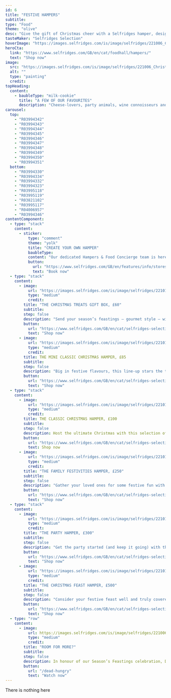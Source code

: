 ```yaml
---
id: 6
title: "FESTIVE HAMPERS"
subtitle:
type: "Food"
theme: "olive"
desc: "Give the gift of Christmas cheer with a Selfridges hamper, designed for sharing with family and friends. Whether you’ve got a taste for festive treats, a nose for wine or a sweet tooth, our hampers have something delicious for everyone. "
tasteMaker: "Selfridges Selection"
hoverImage: "https://images.selfridges.com/is/image/selfridges/221006_Christmas_GiftGuide_07_Hampers_HeroImage?scl=1&qlt=75"
heroCta:
  link: "https://www.selfridges.com/GB/en/cat/foodhall/hampers/"
  text: "Shop now"
image:
  src: "https://images.selfridges.com/is/image/selfridges/221006_Christmas_GiftGuide_07_Hampers_HeroImage?scl=1&qlt=75"
  alt: ""
  type: "painting"
  credit:
topHeading:
  content:
    - baubleType: "milk-cookie"
      title: "A FEW OF OUR FAVOURITES"
      description: "Cheese-lovers, party animals, wine connoisseurs and those with a sweet tooth - our hamper selection has something for everyone."
carousel:
  top:
    - "R03994342"
    - "R03994343"
    - "R03994344"
    - "R03994345"
    - "R03994346"
    - "R03994347"
    - "R03994348"
    - "R03994349"
    - "R03994350"
    - "R03994351"
  bottom:
    - "R03994330"
    - "R03994334"
    - "R03994332"
    - "R03994323"
    - "R03995118"
    - "R03995119"
    - "R03821102"
    - "R03995117"
    - "R04006957"
    - "R03994346"
contentComponent:
  - type: "stack"
    content:
      - sticker:
          type: "comment"
          theme: "yolk"
          title: "CREATE YOUR OWN HAMPER"
          baubleType:
          content: "Our dedicated Hampers & Food Concierge team is here to help you discover the best of the Selfridges Foodhall, offering expert advice so you can create a truly memorable gift. Visit them in our Selfridges London Foodhall or book a virtual or in-store appointment below."
          button:
            url: "https://www.selfridges.com/GB/en/features/info/stores/london/store-services/foodhall-services/"
            text: "Book now"
  - type: "stack"
    content:
      - image:
          url: "https://images.selfridges.com/is/image/selfridges/221017_Christmas_GiftGuide_07_Hampers_Nom_01?scl=1&qlt=75"
          type: "medium"
          credit:
        title: "THE CHRISTMAS TREATS GIFT BOX, £60"
        subtitle:
        step: false
        description: "Send your season’s feastings – gourmet style – with this collection of Christmas treats."
        button:
          url: "https://www.selfridges.com/GB/en/cat/selfridges-selection-christmas-treats-gift-box-5-items-included_R03994324"
          text: "Shop now"
      - image:
          url: "https://images.selfridges.com/is/image/selfridges/221017_Christmas_GiftGuide_07_Hampers_Nom_02?scl=1&qlt=75"
          type: "medium"
          credit:
        title: THE MINI CLASSIC CHRISTMAS HAMPER, £85
        subtitle:
        step: false
        description: "Big in festive flavours, this line-up stars the treats needed to sweeten any Christmas gathering."
        button:
          url: "https://www.selfridges.com/GB/en/cat/selfridges-selection-the-mini-classic-christmas-hamper-7-items-included_R03994327"
          text: "Shop now"
  - type: "stack"
    content:
      - image:
          url: "https://images.selfridges.com/is/image/selfridges/221017_Christmas_GiftGuide_07_Hampers_Nom_03?scl=1&qlt=75"
          type: "medium"
          credit:
        title: THE CLASSIC CHRISTMAS HAMPER, £100
        subtitle:
        step: false
        description: Host the ultimate Christmas with this selection of classic-meets-contemporary festive favourites.
        button:
          url: "https://www.selfridges.com/GB/en/cat/selfridges-selection-the-classic-christmas-hamper-7-items-included_R03994328"
          text: Shop now
      - image:
          url: "https://images.selfridges.com/is/image/selfridges/221017_Christmas_GiftGuide_07_Hampers_Nom_04?scl=1&qlt=75"
          type: "medium"
          credit:
        title: "THE FAMILY FESTIVITIES HAMPER, £250"
        subtitle:
        step: false
        description: "Gather your loved ones for some festive fun with this hamper packed with irresistible flavours."
        button:
          url: "https://www.selfridges.com/GB/en/cat/selfridges-selection-the-family-festivities-hamper-18-items-included_R03994337"
          text: "Shop now"
  - type: "stack"
    content:
      - image:
          url: "https://images.selfridges.com/is/image/selfridges/221017_Christmas_GiftGuide_07_Hampers_Nom_05?scl=1&qlt=75"
          type: "medium"
          credit:
        title: "THE PARTY HAMPER, £300"
        subtitle:
        step: false
        description: "Get the party started (and keep it going) with this selection of festive drinks and plenty of snacks."
        button:
          url: "https://www.selfridges.com/GB/en/cat/selfridges-selection-the-party-hamper-9-items-included_R03994336"
          text: "Shop now"
      - image:
          url: "https://images.selfridges.com/is/image/selfridges/221017_Christmas_GiftGuide_07_Hampers_Nom_06?scl=1&qlt=75"
          type: "medium"
          credit:
        title: "THE CHRISTMAS FEAST HAMPER, £500"
        subtitle:
        step: false
        description: "Consider your festive feast well and truly covered with this luxurious collection."
        button:
          url: "https://www.selfridges.com/GB/en/cat/selfridges-selection-the-christmas-feast-hamper-34-items-included_R03994341"
          text: "Shop now"
  - type: "row"
    content:
      - image:
          url: https://images.selfridges.com/is/image/selfridges/221006_Christmas_GiftGuide_03_DeadHungry_HeroImage?scl=1&qlt=75
          type: "medium"
          credit:
        title: "ROOM FOR MORE?"
        subtitle:
        step: false
        description: In honour of our Season’s Feastings celebration, DeadHungry (aka London-based photographer-chef Alex Paganelli) created the ultimate Christmas dessert, a Mont Blanc, using a Selfridges Selection vegan panettone. Try the recipe for yourself with Alex’s step-by-step guide.
        button:
          url: "/dead-hungry"
          text: "Watch now"
---
```


There is nothing here
